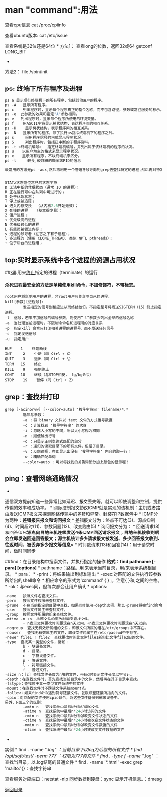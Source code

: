 # man "command":用法

查看cpu信息
cat /proc/cpiinfo

查看ubuntu版本:
cat /etc/issue

查看系统是32位还是64位
* 
方法1：
查看long的位数，返回32或64 getconf LONG_BIT
 
* 
方法2：
file /sbin/init

## ps: 终端下所有程序及进程
```C
ps a 显示现行终端机下的所有程序，包括其他用户的程序。
ps -A   显示所有程序。
ps c    列出程序时，显示每个程序真正的指令名称，而不包含路径，参数或常驻服务的标示。
ps -e  此参数的效果和指定"A"参数相同。
ps e   列出程序时，显示每个程序所使用的环境变量。
ps f    用ASCII字符显示树状结构，表达程序间的相互关系。
ps -H    显示树状结构，表示程序间的相互关系。
ps -N   显示所有的程序，除了执行ps指令终端机下的程序之外。
ps s     采用程序信号的格式显示程序状况。
ps S     列出程序时，包括已中断的子程序资料。
ps -t <终端机编号> 　指定终端机编号，并列出属于该终端机的程序的状况。
ps u 　 以用户为主的格式来显示程序状况。
ps x 　 显示所有程序，不以终端机来区分。
ps -l     較長,較詳細的顯示該PID的信息

最常用的方法是ps -aux,然后再利用一个管道符号导向到grep去查找特定的进程,然后再对特定的进程进行操作。


STATz状态位位常見的状态字符
D 无法中断的休眠状态（通常 IO 的进程）；
R 正在运行可中在队列中可过行的；
S 处于休眠状态；
T 停止或被追踪；
W 进入内存交换  （从内核2.6开始无效）；
X 死掉的进程   （基本很少見）；
Z 僵尸进程；
< 优先级高的进程
N 优先级较低的进程
L 有些页被锁进内存；
s 进程的领导者（在它之下有子进程）；
l 多进程的（使用 CLONE_THREAD, 类似 NPTL pthreads）；
+ 位于后台的进程组；
```
## top:实时显示系统中各个进程的资源占用状况


##[kill](http://www.cnblogs.com/peida/archive/2012/12/20/2825837.html):用来[终止](http://www.cnblogs.com/wangkangluo1/archive/2012/05/26/2518857.html)指定的进程（terminate）的运行
#### 杀死进程最安全的方法是单纯使用kill命令，不加修饰符，不带标志。 

```
root用户将影响用户的进程，非root用户只能影响自己的进程。
kill[参数][进程号]:
        发送指定的信号到相应进从而终结他们。不指定型号将发送SIGTERM（15）终止指定进程。
-l  信号，若果不加信号的编号参数，则使用“-l”参数会列出全部的信号名称
-a  当处理当前进程时，不限制命令名和进程号的对应关系
-p  指定kill 命令只打印相关进程的进程号，而不发送任何信号
-s  指定发送信号
-u  指定用户 

HUP    1    终端断线
INT     2    中断（同 Ctrl + C）
QUIT    3    退出（同 Ctrl + \）
TERM   15    终止
KILL    9    强制终止
CONT   18    继续（与STOP相反， fg/bg命令）
STOP    19    暂停（同 Ctrl + Z）
```
## grep：查找并打印
```linux
grep [-acinorvw] [--color=auto] '搜寻字符串' filename/*.*
        选项与参数：
        -a ：将 binary 文件以 text 文件的方式搜寻数据
        -c ：计算找到 '搜寻字符串' 的次数
        -i ：忽略大小写的不同，所以大小写视为相同
        -n ：顺便输出行号
        -o ：只显示正则表达式匹配的部分
        -r ：递归的读取目录下的所有文件，包括子目录。
        -v ：反向选择，亦即显示出没有 '搜寻字符串' 内容的那一行！
        -w ：精确匹配单词
        --color=auto ：可以将找到的关键词部分加上颜色的显示喔！
```
## ping：查看网络通路情况
* 
通信双方提前知道一些异常比如延迟、报文丢失等，就可以即使调整和控制，提供传输的效率和成功率。
* 
网际控制报文协议ICMP就是实现的该机制：主机或者路由发送ICMP报文来探测网络传输中的差错和异常。封装在IP数据包中
* 
ICMP分为两种：**差错报告报文和询问报文**
    * 
差错报文分为：终点不可达(3)、源点抑制(4)、时间超时(11)、参数问题(12)、改变路由(5)
    * 
询问报文分为：
        * 
回送请求(8)和回答(0)**<**源点向目地主机连续发送4条ICMP回送请求报文；目地主机接收到后会立即发送回送回答报文；源主机统计多少请求报文被发送、多少回答报文收到、往返时间、被丢弃多少报文等信息**>**
        * 
时间戳请求(13)和回答(14)：用于请求时间，做时间同步

##find：在目录结构中搜索文件，并执行指定的操作
**格式：find pathname [-para] [options]**
* 
pathname：路径。用.来表示当前目录，用/来表示系统根目录。 
* 
para：
    * 
-print：将结果输出到标准输出
    * 
-exec:对匹配的文件执行该参数所给出的shell命令
        * 
相应命令的形式为'command' {  } \;，注意{   }和\;之间的空格。 
    * 
-ok：与exec同，但每次都会让用户确认
* 
options:
```C
-name   按照文件名查找文件。
-perm   按照文件权限来查找文件。
-prune  不在当前指定的目录中查找，如果同时使用-depth选项，那么-prune将被find命令忽略。
-user   按照文件属主来查找文件。
-group  按照文件所属的组来查找文件。
-mtime -n +n  按照文件的更改时间来查找文件， 
        - n表示文件更改时间距现在n天以内，+n表示文件更改时间距现在n天以前。
-nogroup  查找无有效所属组的文件，即该文件所属的组在/etc/groups中不存在。
-nouser   查找无有效属主的文件，即该文件的属主在/etc/passwd中不存在。
-newer file1 ! file2  查找更改时间比文件file1新但比文件file2旧的文件。
-type  查找某一类型的文件，诸如：
        b - 块设备文件。
        d - 目录。
        c - 字符设备文件。
        p - 管道文件。
        l - 符号链接文件。
        f - 普通文件。
-size n：[c] 查找文件长度为n块的文件，带有c时表示文件长度以字节计。
-depth：在查找文件时，首先查找当前目录中的文件，然后再在其子目录中查找。
-fstype：查找位于某一类型文件系统中的文件
-mount：在查找文件时不跨越文件系统mount点。
-follow：如果find命令遇到符号链接文件，就跟踪至链接所指向的文件。
-cpio：对匹配的文件使用cpio命令，将这些文件备份到磁带设备中。
另外,下面三个的区别:
        -amin n   查找系统中最后N分钟访问的文件
        -atime n  查找系统中最后n*24小时访问的文件
        -cmin n   查找系统中最后N分钟被改变文件状态的文件
        -ctime n  查找系统中最后n*24小时被改变文件状态的文件
        -mmin n   查找系统中最后N分钟被改变文件数据的文件
        -mtime n  查找系统中最后n*24小时被改变文件数据的文件
```
* 
实例
    * 
find . -name "*.log"    ：当前目录下以log为后缀的所有文件
    * 
find /opt/soft/test/ -perm 777  ：权限为777的文件
    * 
find . -type f -name "*.log"    ：查找当目录，以.log结尾的普通文件
    * 
find . -name '*.html' -exec grep 'mailto:'{}：查找字符串

查看服务对应端口：netstat -nlp
同步数据到硬盘：sync
显示开机信息。：dmesg

[返回目录](README.md)